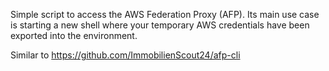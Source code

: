 Simple script to access the AWS Federation Proxy (AFP). Its main use case is starting a new shell where your temporary AWS credentials have been exported into the environment.

Similar to https://github.com/ImmobilienScout24/afp-cli
